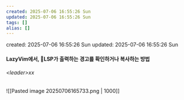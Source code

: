 ```yaml
---
created: 2025-07-06 16:55:26 Sun
updated: 2025-07-06 16:55:26 Sun
tags: []
alias: []
---
```


created: 2025-07-06 16:55:26 Sun
updated: 2025-07-06 16:55:26 Sun

#### LazyVim에서, LSP가 출력하는 경고를 확인하거나 복사하는 방법

###### \<leader>xx


![[Pasted image 20250706165733.png | 1000]]



